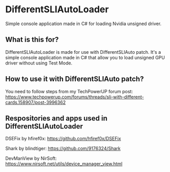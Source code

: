 # DifferentSLIAutoLoader
Simple console application made in C# for loading Nvidia unsigned driver.

What is this for?
---
DifferentSLIAutoLoader is made for use with DifferentSLIAuto patch. It's a simple console application made in C# that allow you to load unsigned GPU driver without using Test Mode. 

How to use it with DifferentSLIAuto patch?
---
You need to follow steps from my TechPowerUP forum post:
https://www.techpowerup.com/forums/threads/sli-with-different-cards.158907/post-3996362

Respositories and apps used in DifferentSLIAutoLoader
---
DSEFix by hfiref0x:
https://github.com/hfiref0x/DSEFix

Shark by blindtiger:
https://github.com/9176324/Shark

DevManView by NirSoft:
https://www.nirsoft.net/utils/device_manager_view.html
